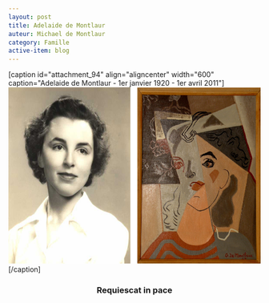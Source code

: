 ```yaml
---
layout: post
title: Adelaide de Montlaur
auteur: Michael de Montlaur
category: Famille
active-item: blog
---
```

[caption id="attachment_94" align="aligncenter" width="600" caption="Adelaide de Montlaur - 1er janvier 1920 - 1er avril 2011"]<a href="/photos/wordpress/APO.jpg"><img class="size-full wp-image-94 " title="APO" src="/photos/wordpress/APO.jpg" alt="" width="600" height="352" /></a>[/caption]
<h3 style="text-align: center;">Requiescat in pace</h3>
<p style="text-align: center;"></p>

